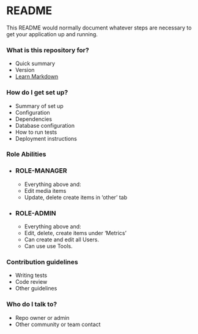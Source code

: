 # README #

This README would normally document whatever steps are necessary to get your application up and running.

### What is this repository for? ###

* Quick summary
* Version
* [Learn Markdown](https://bitbucket.org/tutorials/markdowndemo)

### How do I get set up? ###

* Summary of set up
* Configuration
* Dependencies
* Database configuration
* How to run tests
* Deployment instructions

### Role Abilities ###

* ### ROLE-MANAGER ###

    * Everything above and:
    * Edit media items
    * Update, delete create items in ‘other’ tab

* ### ROLE-ADMIN ###

    * Everything above and:
    * Edit, delete, create items under ‘Metrics’
    * Can create and edit all Users.
    * Can use use Tools.


### Contribution guidelines ###

* Writing tests
* Code review
* Other guidelines

### Who do I talk to? ###

* Repo owner or admin
* Other community or team contact